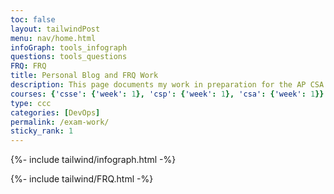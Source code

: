 ```yaml
---
toc: false 
layout: tailwindPost
menu: nav/home.html
infoGraph: tools_infograph
questions: tools_questions
FRQ: FRQ
title: Personal Blog and FRQ Work
description: This page documents my work in preparation for the AP CSA exam, including content on Units 1 to 10 and practice FRQs. 
courses: {'csse': {'week': 1}, 'csp': {'week': 1}, 'csa': {'week': 1}}
type: ccc
categories: [DevOps]
permalink: /exam-work/
sticky_rank: 1
---
```


<!-- Infographic - this depends on page.infoGraph frontmatter being set -->
{%- include tailwind/infograph.html -%}

<!-- Questions with localstorage - this depends on page.questions frontmatter being set -->
<!-- {%- include tailwind/questions.html -%} -->

{%- include tailwind/FRQ.html -%}

